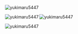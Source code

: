 <p align="left"> <img src="https://komarev.com/ghpvc/?username=yukimaru5447&label=Profile%20views&color=0e75b6&style=flat" alt="yukimaru5447" /> </p>

<p><img align="left" src="https://github-readme-stats.vercel.app/api/top-langs?username=yukimaru5447&show_icons=true&locale=en&layout=compact" alt="yukimaru5447" /></p>

<p>&nbsp;<img align="left" src="https://github-readme-stats.vercel.app/api?username=yukimaru5447&show_icons=true&locale=en" alt="yukimaru5447" /></p>

<p><img align="center" src="https://github-readme-streak-stats.herokuapp.com/?user=yukimaru5447&" alt="yukimaru5447" /></p>

